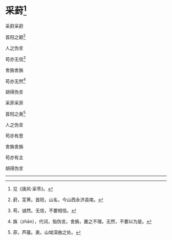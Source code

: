    

# 采葑[^1]

采葑采葑

首阳之巅[^2]

人之伪言

苟亦无信[^3]

舍旃舍旃

苟亦无然[^4]

胡得伪言

采菲采菲

首阳之奥[^5]

人之伪言

苟亦有思

舍旃舍旃

苟亦有主

胡得伪言

* * *

[^1]: 见《唐风·采苓》。
[^2]: 葑，芜菁。首阳，山名，今山西永济县南。
[^3]: 苟，诚然。无信，不要相信。
[^4]: 旃（zhān），代词，指伪言。舍旃，置之不理。无然，不要以为是。
[^5]: 菲，芦菔。奥，山坳深曲之处。
